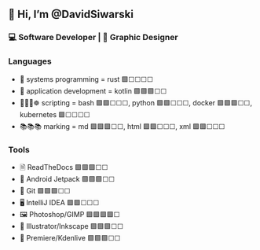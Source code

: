 ## 👋 Hi, I’m @DavidSiwarski
### ‍💻 Software Developer | 🎨 Graphic Designer

### Languages
- 🦀 systems programming = rust 🟩☐☐☐☐
- 💜 application development = kotlin 🟩🟩🟩☐☐
- 🐚🐋🐍☸️ scripting = bash 🟩🟩☐☐☐, python 🟩🟩☐☐☐, docker 🟩🟩🟩☐☐, kubernetes 🟩☐☐☐☐
- 📚📚📚 ️marking = md 🟩🟩🟩☐☐, html 🟩🟩☐☐☐, xml 🟩🟩☐☐☐

### Tools
- 🗎 ReadTheDocs 🟩🟩🟩☐☐
- 🚀 Android Jetpack 🟩🟩🟩☐☐
- 📁 Git 🟩🟩🟩☐☐
- 🖥️ IntelliJ IDEA 🟩🟩☐☐☐
- 🖼️ Photoshop/GIMP 🟩🟩🟩🟩☐
- 🔴 Illustrator/Inkscape 🟩🟩🟩☐☐
- 🎥 Premiere/Kdenlive 🟩🟩🟩☐☐

<!---
david-siwarski/david-siwarski is a ✨ special ✨ repository because its `README.md` (this file) appears on your GitHub profile.
You can click the Preview link to take a look at your changes.
--->
